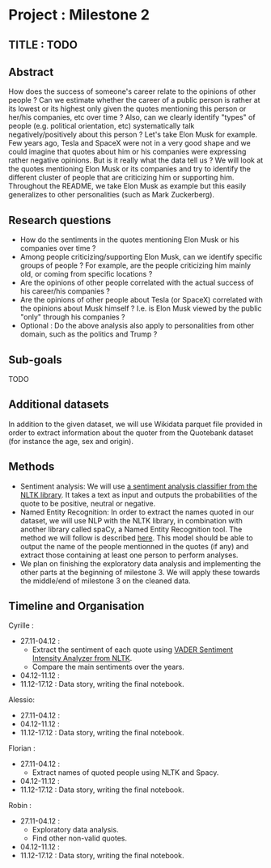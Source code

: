 # Project : Milestone 2
## TITLE : TODO

## Abstract

How does the success of someone's career relate to the opinions of other people ? Can we estimate whether the 
career of a public person is rather at its lowest or its highest only given the quotes mentioning this person 
or her/his companies, etc over time ? Also, can we clearly identify "types" of people (e.g. political orientation, etc) systematically
talk negatively/positively about this person ? Let's take Elon Musk for example. Few years ago, Tesla and SpaceX were not in a very good shape and we could imagine that
quotes about him or his companies were expressing rather negative opinions. But is it really what the data tell us ?
We will look at the quotes mentioning Elon Musk or its companies and try to identify the different cluster of 
people that are criticizing him or supporting him. Throughout the README, we take Elon Musk as example but this easily generalizes to other personalities (such as Mark Zuckerberg).

## Research questions

- How do the sentiments in the quotes mentioning Elon Musk or his companies over time ?
- Among people criticizing/supporting Elon Musk, can we identify specific groups of people ? For example,
  are the people criticizing him mainly old, or coming from specific locations ?
- Are the opinions of other people correlated with the actual success of his career/his companies ?
- Are the opinions of other people about Tesla (or SpaceX) correlated with the opinions about Musk himself ? I.e.
  is Elon Musk viewed by the public "only" through his companies ?
- Optional : Do the above analysis also apply to personalities from other domain, such as the politics and Trump ?

## Sub-goals

TODO


## Additional datasets
In addition to the given dataset, we will use Wikidata parquet file provided in order to extract information about the quoter from the Quotebank dataset (for instance the age, sex and origin).
  
## Methods
 
- Sentiment analysis:
We will use [a sentiment analysis classifier from the NLTK library](https://www.nltk.org/api/nltk.sentiment.vader.html). It takes a text as input and outputs the probabilities of the quote to be positive, neutral or negative.
- Named Entity Recognition:
In order to extract the names quoted in our dataset, we will use NLP with the NLTK library, in combination with another library called spaCy, a Named Entity Recognition tool.
  The method we will follow is described [here](https://towardsdatascience.com/named-entity-recognition-with-nltk-and-spacy-8c4a7d88e7da). This model should be able to output the name of the people mentionned in the quotes (if any) and extract those containing at least one person to perform analyses.
- We plan on finishing the exploratory data analysis and implementing the other parts at the beginning of milestone 3.
  We will apply these towards the middle/end of milestone 3 on the cleaned data.

## Timeline and Organisation
Cyrille :
- 27.11-04.12 :
  - Extract the sentiment of each quote using [VADER Sentiment Intensity Analyzer from NLTK](https://www.nltk.org/api/nltk.sentiment.vader.html).
  - Compare the main sentiments over the years.
- 04.12-11.12 :
- 11.12-17.12 : Data story, writing the final notebook.

Alessio:
- 27.11-04.12 :
- 04.12-11.12 :
- 11.12-17.12 : Data story, writing the final notebook.

Florian :
- 27.11-04.12 : 
    - Extract names of quoted people using NLTK and Spacy.
- 04.12-11.12 :
- 11.12-17.12 : Data story, writing the final notebook.

Robin :
- 27.11-04.12 :
    - Exploratory data analysis.
    - Find other non-valid quotes.
- 04.12-11.12 :
- 11.12-17.12 : Data story, writing the final notebook.
